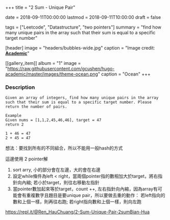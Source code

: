 +++
title = "2 Sum - Unique Pair"

date = 2018-09-11T00:00:00
lastmod = 2018-09-11T10:00:00
draft = false

tags = ["Leetcode", "Datastructure", "two pointers"]
summary = "find how many unique pairs in the array such that their sum is equal to a specific target number"

[header]
image = "headers/bubbles-wide.jpg"
caption = "Image credit: [**Academic**](https://github.com/gcushen/hugo-academic/)"

[[gallery_item]]
album = "1"
image = "https://raw.githubusercontent.com/gcushen/hugo-academic/master/images/theme-ocean.png"
caption = "Ocean"
+++

### Description
```
Given an array of integers, find how many unique pairs in the array such that their sum is equal to a specific target number. Please return the number of pairs.

Example
Given nums = [1,1,2,45,46,46], target = 47
return 2

1 + 46 = 47
2 + 45 = 47	
```	  

想法：要找到所有的不同組合，所以不能用一般hash的方式

這邊使用 2 pointer解

1. sort arry, 小的部分會在左邊，大的會在右邊
2. 設定while條件為left < right，當兩個pointer指的數相加大於target，將右指針向內縮; 若小於target，則往右移動左指針
3. 當pointer數加起來等於target，count ++, 左右指針向內縮，因為array有可能會有重複數字且題目是要unique pair，所以要做去重的動作： 若left指向的數和上個一樣，則再往右跑; 若right指向數和上個一樣，則向左跑

https://repl.it/@Ren_HauChuang/2-Sum-Unique-Pair-2sumBian-Hua